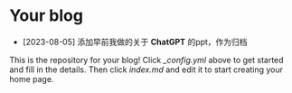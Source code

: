 # Your blog

- [2023-08-05] 添加早前我做的关于 **ChatGPT** 的ppt，作为归档

This is the repository for your blog! Click *_config.yml* above to get started and fill in the details. Then click *index.md* and edit it to start creating your home page.
